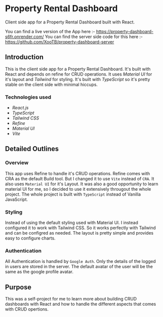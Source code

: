 # Property Rental Dashboard

Client side app for a Property Rental Dashboard built with React.

You can find a live version of the App here :- https://property-dashboard-s6fr.onrender.com/
You can find the server side code for this here :- https://github.com/XooTB/property-dashboard-server

## Introduction

This is the client side app for a Property Rental Dashboard. It's built with React and depends on refine for CRUD operations. It uses _Material UI_ for it's layout and _Tailwind_ for styling. It's built with _TypeScript_ so it's pretty stable on the client side with minimal hiccups.

### Technologies used

- _React.js_
- _TypeScript_
- _Tailwind CSS_
- _Refine_
- _Material UI_
- _Vite_

## Detailed Outlines

### Overview

This app uses Refine to handle it's CRUD operations. Refine comes with CRA as the default Build tool. But I changed it to use `Vite` instead of `CRA`. It also uses `Material UI` for it's Layout. It was also a good opportunity to learn material UI for me, so I decided to use it extensively througout the whole project. The whole project is built with `TypeScript` instead of Vanilla JavaScript.

### Styling

Instead of using the default styling used with Material UI. I instead configured it to work with Tailwind CSS. So it works perfectly with Tailwind and can be configred as needed. The layout is pretty simple and provides easy to configure charts.

### Authentication

All Authentication is handled by `Google Auth`. Only the details of the logged in users are stored in the server. The default avatar of the user will be the same as the google profile avatar.

## Purpose

This was a self-project for me to learn more about building CRUD dashboards with React and how to handle the different aspects that comes with CRUD opertions.
